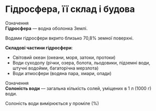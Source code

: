 Гідросфера, її склад i будова
=============================
<div class="eoz-wrap">
<span class="eoz">Означення</span>
<div class="eoz-text">
<b>Гiдросфера</b> — водна оболонка Землi.
</div>
</div>

Водами гідросфери вкрито близько 70,8% земної поверхні.

**Складові частини гідросфери**:
<ul>
<li><span class="p1">Світовий океан</span> (океани, моря, затоки, протоки)</li>
<li><span class="p1">Води суходолу</span> (річки, озера, болота, льодовики, підземні води, штучні водойми, багаторічна мерзлота)</li>
<li><span class="p1">Води атмосфери</span> (водяна пара, хмари, опади)</li>
</ul>

<div class="eoz-wrap">
<span class="eoz">Означення</span>
<div class="eoz-text">
<b>Солонiсть води</b> — загальна кiлькiсть солей, умiщених в 1 л (1000 г) води.
</div>
</div>

Солоність води вимірюється у проміле (%)
